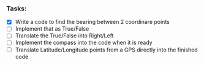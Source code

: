 ### Tasks: 
- [x] Write a code to find the bearing between 2 coordinare points
- [ ] Implement that as True/False
- [ ] Translate the True/False into Right/Left
- [ ] Implement the compass into the code when it is ready
- [ ] Translate Latitude/Longitude points from a GPS directly into the finished code

